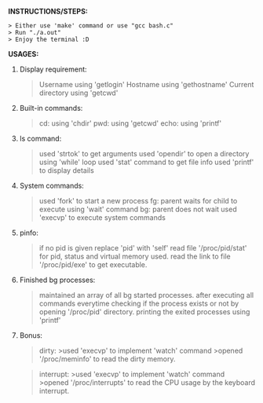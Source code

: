 __INSTRUCTIONS/STEPS:__

	> Either use 'make' command or use "gcc bash.c"
	> Run "./a.out"
	> Enjoy the terminal :D

__USAGES:__

1. Display requirement:

	>Username using 'getlogin'
	>Hostname using 'gethostname'
	>Current directory using 'getcwd'

2. Built-in commands:

	>cd: using 'chdir'
	>pwd: using 'getcwd'
	>echo: using 'printf'

3. ls command:

	>used 'strtok' to get arguments
	>used 'opendir' to open a directory using 'while' loop
	>used 'stat' command to get file info
	>used 'printf' to display details

4. System commands:

	>used 'fork' to start a new process
	>fg: parent waits for child to execute using 'wait' command
	>bg: parent does not wait
	>used 'execvp' to execute system commands

5. pinfo:

	>if no pid is given replace 'pid' with 'self'
	>read file '/proc/pid/stat' for pid, status and virtual
		memory used.
	>read the link to file '/proc/pid/exe' to get executable.

6. Finished bg processes:
	
	>maintained an array of all bg started processes.
	>after executing all commands everytime checking if the
		process exists or not by opening '/proc/pid' directory.
	>printing the exited processes using 'printf'

7. Bonus:
	
	>dirty:
		>used 'execvp' to implement 'watch' command
		>opened '/proc/meminfo' to read the dirty memory.

	>interrupt:
		>used 'execvp' to implement 'watch' command
		>opened '/proc/interrupts' to read the CPU usage by
			the keyboard interrupt.
